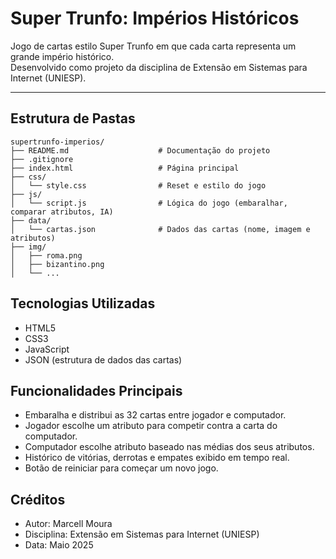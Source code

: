 # Super Trunfo: Impérios Históricos

Jogo de cartas estilo Super Trunfo em que cada carta representa um grande império histórico.  
Desenvolvido como projeto da disciplina de Extensão em Sistemas para Internet (UNIESP).

---

## Estrutura de Pastas

```text
supertrunfo-imperios/
├── README.md                    # Documentação do projeto
├── .gitignore                   
├── index.html                   # Página principal
├── css/
│   └── style.css                # Reset e estilo do jogo
├── js/
│   └── script.js                # Lógica do jogo (embaralhar, comparar atributos, IA)
├── data/
│   └── cartas.json              # Dados das cartas (nome, imagem e atributos)
├── img/
│   ├── roma.png                 
│   ├── bizantino.png            
│   └── ...
```                      

## Tecnologias Utilizadas

- HTML5
- CSS3
- JavaScript
- JSON (estrutura de dados das cartas)

## Funcionalidades Principais

- Embaralha e distribui as 32 cartas entre jogador e computador.
- Jogador escolhe um atributo para competir contra a carta do computador.
- Computador escolhe atributo baseado nas médias dos seus atributos.
- Histórico de vitórias, derrotas e empates exibido em tempo real.
- Botão de reiniciar para começar um novo jogo.

## Créditos

- Autor: Marcell Moura
- Disciplina: Extensão em Sistemas para Internet (UNIESP)
- Data: Maio 2025

